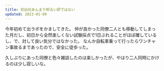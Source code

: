 ```yaml
---
title: 初出社あんまり明るい訳ではない
updated: 2023-01-09
---
```


今年初めて出ラボをかましてきた。
仲が良かった同僚二人とも移動してしまった月だし、初日から全然楽しくない試験採点で1日ぶれることがほぼ確しているし、で、対して良い気分ではなかった。
なんか自転車乗って行ったらワンチャン事故るまであったので、安全に徒歩った。

久しぶりにあった同僚と色々雑談したのは楽しかったが、やはり二人同時にかけるのは少し寂しいな。
